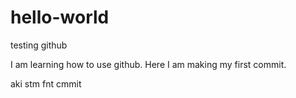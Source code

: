 # hello-world
testing github

I am learning how to use github. Here I am making my first commit.

aki stm fnt cmmit
